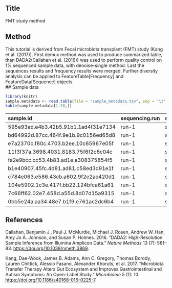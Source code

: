 ## Title

FMT study method

## Method

This tutorial is derived from Fecal microbiota transplant (FMT) study
(Kang et al. (2017)). First demux method was used to produce summarized
table, than DADA2(Callahan et al. (2016)) was used to perform quality
control on 1% sequenced sample data, with denoise-single method. Last
the sequences results and frequency results were merged. Further
diversity analysis can be applied to FeatureTable\[Frequency\] and
FeatureData\[Sequence\] objects.  
\#\# Sample data

``` r
library(knitr)
sample.metadata <- read.table(file = "sample_metadata.tsv", sep = '\t', header = TRUE)
kable(sample.metadata[1:10,])
```

| sample.id                            | sequencing.run | sample.type | treatment.group | subject.id | week | gsrs | gsrs.diff | administration.route |  age | gender | weight | height |  bmi |
| :----------------------------------- | :------------- | :---------- | :-------------- | :--------- | ---: | ---: | --------: | :------------------- | ---: | :----- | -----: | -----: | ---: |
| 595e93ed.e4b3.42b5.91b1.1ad4f31e7134 | run-1          | stool       | treatment       | B101       |    0 |  2.9 |       0.0 | Oral                 | 12.5 | m      |     63 |     55 | 14.8 |
| bd64992d.87cc.464f.9e1b.9c0156ed65d8 | run-1          | stool       | treatment       | B101       |    3 |  1.8 |     \-1.1 | Oral                 | 12.5 | m      |     63 |     55 | 14.8 |
| e7a2370c.f80c.4703.b2ee.10c65967e05f | run-1          | stool       | treatment       | B101       |   10 |  1.3 |     \-1.6 | Oral                 | 12.5 | m      |     63 |     55 | 14.8 |
| 11f3f37a.3698.4031.8183.75f6f2c6c04c | run-1          | stool       | treatment       | B101       |   18 |  1.3 |     \-1.6 | Oral                 | 12.5 | m      |     63 |     55 | 14.8 |
| fa2e9bcc.cc53.4b83.ad1e.a308375854f5 | run-1          | swab        | treatment       | B101       |    0 |  2.9 |       0.0 | Oral                 | 12.5 | m      |     63 |     55 | 14.8 |
| b1e40907.45fc.4d81.ad81.c58ed3d91e1f | run-1          | swab        | treatment       | B101       |    2 |  1.3 |     \-1.6 | Oral                 | 12.5 | m      |     63 |     55 | 14.8 |
| c784e063.e586.43cb.a602.9f2e2ae420d1 | run-1          | swab        | treatment       | B101       |    3 |  1.8 |     \-1.1 | Oral                 | 12.5 | m      |     63 |     55 | 14.8 |
| 104e5902.1c3e.417f.bb22.124bfca61a61 | run-1          | swab        | treatment       | B101       |    6 |  1.1 |     \-1.8 | Oral                 | 12.5 | m      |     63 |     55 | 14.8 |
| 7c66ff62.02e7.458d.a55d.8d07d15a9315 | run-1          | swab        | treatment       | B101       |    8 |  1.4 |     \-1.5 | Oral                 | 12.5 | m      |     63 |     55 | 14.8 |
| 0bb5e24a.aa34.48e7.b1f9.e761ac2dc6b4 | run-1          | swab        | treatment       | B101       |   10 |  1.3 |     \-1.6 | Oral                 | 12.5 | m      |     63 |     55 | 14.8 |

## References

<div id="refs" class="references">

<div id="ref-Callahan">

Callahan, Benjamin J., Paul J. McMurdie, Michael J. Rosen, Andrew W.
Han, Amy Jo A. Johnson, and Susan P. Holmes. 2016. “DADA2:
High-Resolution Sample Inference from Illumina Amplicon Data.” *Nature
Methods* 13 (7): 581–83. <https://doi.org/10.1038/nmeth.3869>.

</div>

<div id="ref-Kang">

Kang, Dae-Wook, James B. Adams, Ann C. Gregory, Thomas Borody, Lauren
Chittick, Alessio Fasano, Alexander Khoruts, et al. 2017. “Microbiota
Transfer Therapy Alters Gut Ecosystem and Improves Gastrointestinal and
Autism Symptoms: An Open-Label Study.” *Microbiome* 5 (1): 10.
<https://doi.org/10.1186/s40168-016-0225-7>.

</div>

</div>

